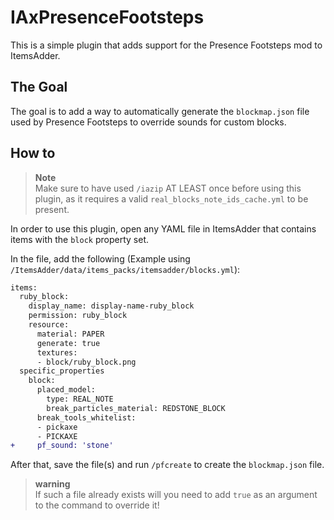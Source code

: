 # IAxPresenceFootsteps

This is a simple plugin that adds support for the Presence Footsteps mod to ItemsAdder.

## The Goal

The goal is to add a way to automatically generate the `blockmap.json` file used by Presence Footsteps to override sounds for custom blocks.

## How to

> **Note**  
> Make sure to have used `/iazip` AT LEAST once before using this plugin, as it requires a valid `real_blocks_note_ids_cache.yml` to be present.

In order to use this plugin, open any YAML file in ItemsAdder that contains items with the `block` property set.

In the file, add the following (Example using `/ItemsAdder/data/items_packs/itemsadder/blocks.yml`):  
```diff
items:
  ruby_block:
    display_name: display-name-ruby_block
    permission: ruby_block
    resource:
      material: PAPER
      generate: true
      textures:
      - block/ruby_block.png
  specific_properties
    block:
      placed_model:
        type: REAL_NOTE
        break_particles_material: REDSTONE_BLOCK
      break_tools_whitelist:
      - pickaxe
      - PICKAXE
+     pf_sound: 'stone'
```

After that, save the file(s) and run `/pfcreate` to create the `blockmap.json` file.  

> **warning**  
> If such a file already exists will you need to add `true` as an argument to the command to override it!
